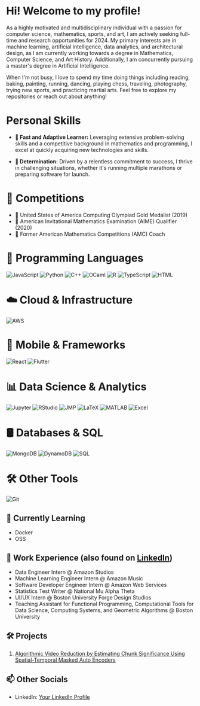 # Hi! Welcome to my profile!
As a highly motivated and multidisciplinary individual with a passion for computer science, mathematics, sports, and art, I am actively seeking full-time and research opportunities for 2024. My primary interests are in machine learning, artificial intelligence, data analytics, and architectural design, as I am currently working towards a degree in Mathematics, Computer Science, and Art History. Additionally, I am concurrently pursuing a master's degree in Artificial Intelligence.

When I'm not busy, I love to spend my time doing things including reading, baking, painting, running, dancing, playing chess, traveling, photography, trying new sports, and practicing martial arts. Feel free to explore my repositories or reach out about anything!

# Personal Skills
- **🚀 Fast and Adaptive Learner:** Leveraging extensive problem-solving skills and a competitive background in mathematics and programming, I excel at quickly acquiring new technologies and skills.
  
- **🏃 Determination:** Driven by a relentless commitment to success, I thrive in challenging situations, whether it's running multiple marathons or preparing software for launch.

# 📐 Competitions
- 🥇 United States of America Computing Olympiad Gold Medalist (2019)
- 🌟 American Invitational Mathematics Examination (AIME) Qualifier (2020)
- 🧠 Former American Mathematics Competitions (AMC) Coach

# 🚀 Programming Languages
![JavaScript](https://img.shields.io/badge/JavaScript-F7DF1E?style=flat&logo=javascript&logoColor=white)
![Python](https://img.shields.io/badge/Python-3776AB?style=flat&logo=python&logoColor=white)
![C++](https://img.shields.io/badge/C++-00599C?style=flat&logo=c%2B%2B&logoColor=white)
![OCaml](https://img.shields.io/badge/OCaml-EC6813?style=flat&logo=ocaml&logoColor=white)
![R](https://img.shields.io/badge/R-276DC3?style=flat&logo=r&logoColor=white)
![TypeScript](https://img.shields.io/badge/TypeScript-3178C6?style=flat&logo=typescript&logoColor=white)
![HTML](https://img.shields.io/badge/HTML-E34F26?style=flat&logo=html5&logoColor=white)

# ☁️ Cloud & Infrastructure
![AWS](https://img.shields.io/badge/AWS-232F3E?style=flat&logo=amazon-aws&logoColor=white)

# 📱 Mobile & Frameworks
![React](https://img.shields.io/badge/React-61DAFB?style=flat&logo=react&logoColor=white)
![Flutter](https://img.shields.io/badge/Flutter-02569B?style=flat&logo=flutter&logoColor=white)

# 📊 Data Science & Analytics
![Jupyter](https://img.shields.io/badge/Jupyter-F37626?style=flat&logo=jupyter&logoColor=white)
![RStudio](https://img.shields.io/badge/RStudio-75AADB?style=flat&logo=rstudio&logoColor=white)
![JMP](https://img.shields.io/badge/JMP-B31732?style=flat&logo=sas&logoColor=white)
![LaTeX](https://img.shields.io/badge/LaTeX-008080?style=flat&logo=latex&logoColor=white)
![MATLAB](https://img.shields.io/badge/MATLAB-0076A8?style=flat&logo=mathworks&logoColor=white)
![Excel](https://img.shields.io/badge/Excel-217346?style=flat&logo=microsoft-excel&logoColor=white)

# 🛢️ Databases & SQL
![MongoDB](https://img.shields.io/badge/MongoDB-47A248?style=flat&logo=mongodb&logoColor=white)
![DynamoDB](https://img.shields.io/badge/DynamoDB-4053D6?style=flat&logo=amazon-dynamodb&logoColor=white)
![SQL](https://img.shields.io/badge/SQL-336791?style=flat&logo=postgresql&logoColor=white)

# 🛠️ Other Tools
![Git](https://img.shields.io/badge/Git-F05032?style=flat&logo=git&logoColor=white)

## 🌱 Currently Learning
- Docker
- OSS

## 💼 Work Experience (also found on [LinkedIn](https://www.linkedin.com/in/reshab-chhabra/))
- Data Engineer Intern @ Amazon Studios
- Machine Learning Engineer Intern @ Amazon Music
- Software Developer Engineer Intern @ Amazon Web Services
- Statistics Test Writer @ National Mu Alpha Theta
- UI/UX Intern @ Boston University Forge Design Studios
- Teaching Assistant for Functional Programming, Computational Tools for Data Science, Computing Systems, and Geometric Algorithms @ Boston University

## 🛠️ Projects
1. [Algorithmic Video Reduction by Estimating Chunk Significance Using Spatial-Temporal Masked Auto Encoders](https://github.com/rechhabra/carv-st-mae)

## 📫 Other Socials
- LinkedIn: [Your LinkedIn Profile](https://www.linkedin.com/in/reshab-chhabra/)

<!--
**rechhabra/rechhabra** is a ✨ _special_ ✨ repository because its `README.md` (this file) appears on your GitHub profile.

Here are some ideas to get you started:

- 🔭 I’m currently working on ...
- 🌱 I’m currently learning ...
- 👯 I’m looking to collaborate on ...
- 🤔 I’m looking for help with ...
- 💬 Ask me about ...
- 📫 How to reach me: ...
- 😄 Pronouns: ...
- ⚡ Fun fact: ...
-->
